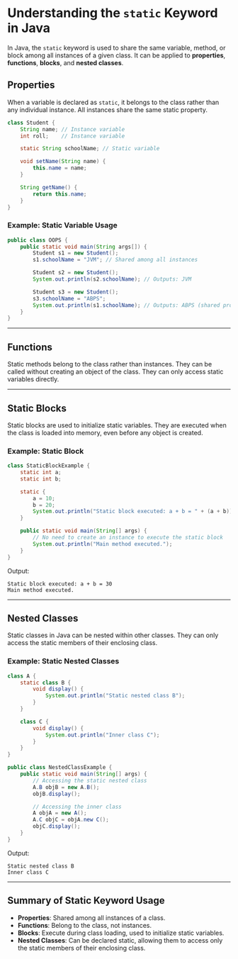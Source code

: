 
# Understanding the `static` Keyword in Java

In Java, the `static` keyword is used to share the same variable, method, or block among all instances of a given class. It can be applied to **properties**, **functions**, **blocks**, and **nested classes**.

## Properties
When a variable is declared as `static`, it belongs to the class rather than any individual instance. All instances share the same static property.

```java
class Student {
    String name; // Instance variable
    int roll;    // Instance variable

    static String schoolName; // Static variable

    void setName(String name) {
        this.name = name;
    }

    String getName() {
        return this.name;
    }
}
```

### Example: Static Variable Usage

```java
public class OOPS {
    public static void main(String args[]) {
        Student s1 = new Student();
        s1.schoolName = "JVM"; // Shared among all instances

        Student s2 = new Student();
        System.out.println(s2.schoolName); // Outputs: JVM

        Student s3 = new Student();
        s3.schoolName = "ABPS";
        System.out.println(s1.schoolName); // Outputs: ABPS (shared property updated)
    }
}
```

---

## Functions
Static methods belong to the class rather than instances. They can be called without creating an object of the class. They can only access static variables directly.

---

## Static Blocks
Static blocks are used to initialize static variables. They are executed when the class is loaded into memory, even before any object is created.

### Example: Static Block

```java
class StaticBlockExample {
    static int a;
    static int b;

    static {
        a = 10;
        b = 20;
        System.out.println("Static block executed: a + b = " + (a + b));
    }

    public static void main(String[] args) {
        // No need to create an instance to execute the static block
        System.out.println("Main method executed.");
    }
}
```

Output:
```
Static block executed: a + b = 30
Main method executed.
```

---

## Nested Classes
Static classes in Java can be nested within other classes. They can only access the static members of their enclosing class.

### Example: Static Nested Classes

```java
class A {
    static class B {
        void display() {
            System.out.println("Static nested class B");
        }
    }

    class C {
        void display() {
            System.out.println("Inner class C");
        }
    }
}

public class NestedClassExample {
    public static void main(String[] args) {
        // Accessing the static nested class
        A.B objB = new A.B();
        objB.display();

        // Accessing the inner class
        A objA = new A();
        A.C objC = objA.new C();
        objC.display();
    }
}
```

Output:
```
Static nested class B
Inner class C
```

---

## Summary of Static Keyword Usage
- **Properties**: Shared among all instances of a class.
- **Functions**: Belong to the class, not instances.
- **Blocks**: Execute during class loading, used to initialize static variables.
- **Nested Classes**: Can be declared static, allowing them to access only the static members of their enclosing class.
